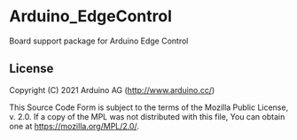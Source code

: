 # Arduino_EdgeControl
Board support package for Arduino Edge Control

## License 

Copyright (C) 2021 Arduino AG (http://www.arduino.cc/)

This Source Code Form is subject to the terms of the Mozilla Public
License, v. 2.0. If a copy of the MPL was not distributed with this
file, You can obtain one at https://mozilla.org/MPL/2.0/.
